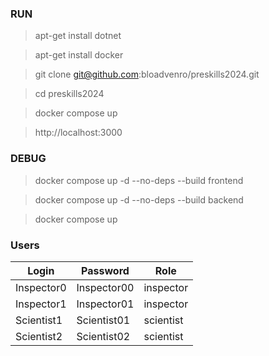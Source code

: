 
### RUN

> apt-get install dotnet

> apt-get install docker

> git clone git@github.com:bloadvenro/preskills2024.git

> cd preskills2024

> docker compose up

> http://localhost:3000


### DEBUG

> docker compose up -d --no-deps --build frontend

> docker compose up -d --no-deps --build backend

> docker compose up

### Users

|    Login   |  Password   |    Role   |
|------------|-------------|-----------|
| Inspector0 | Inspector00 | inspector |
| Inspector1 | Inspector01 | inspector |
| Scientist1 | Scientist01 | scientist |
| Scientist2 | Scientist02 | scientist |

